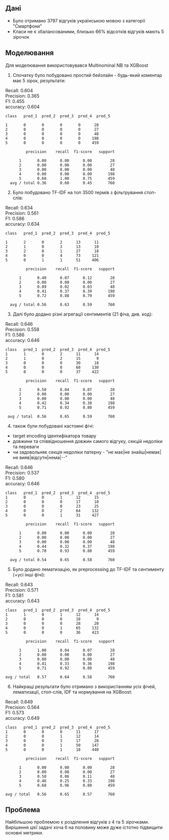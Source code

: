 ## Дані
* Було отримано 3797 відгуків українською мовою з категорії "Смартфони"
* Класи не є збалансованими, близько 66% відсотків відгуків мають 5 зірочок

## Моделювання
Для моделювання використовувався Multinominal NB та XGBoost

1. Спочатку було побудовано простий бейзлайн - будь-який коментар має 5 зірок, результати:

Recall: 	0.604  
Precision: 	0.365  
F1: 		0.455  
accuracy: 	0.604  

   	class	pred_1  pred_2  pred_3  pred_4  pred_5

	1       0       0       0       0      28
	2       0       0       0       0      27
	3       0       0       0       0      48
	4       0       0       0       0     198
	5       0       0       0       0     459

             precision    recall  f1-score   support

          1       0.00      0.00      0.00        28
          2       0.00      0.00      0.00        27
          3       0.00      0.00      0.00        48
          4       0.00      0.00      0.00       198
          5       0.60      1.00      0.75       459
      avg / total 0.36      0.60      0.45       760

2. Було побудовано TF-IDF на топ 3500 термів з фільтрування стоп-слів:

Recall: 	0.634   
Precision: 	0.561  
F1: 		0.586   
accuracy: 	0.634   

    class	pred_1  pred_2  pred_3  pred_4  pred_5

	1       2       0       2      13      11
	2       1       0       3      13      10
	3       2       0       1      27      18
	4       0       0       4      73     121
	5       0       1       1      51     406
             
             precision    recall  f1-score   support

          1       0.40      0.07      0.12        28
          2       0.00      0.00      0.00        27
          3       0.09      0.02      0.03        48
          4       0.41      0.37      0.39       198
          5       0.72      0.88      0.79       459

      avg / total 0.56      0.63      0.59       760

3. Далі було додано різні агрегації сентиментів (21 фіча, див. код):

Recall: 	0.646  
Precision: 	0.558  
F1: 		0.586  
accuracy: 	0.646  

   	class	pred_1  pred_2  pred_3  pred_4  pred_5
	1       1       0       2      11      14
	2       1       0       2      15       9
	3       0       0       0      30      18
	4       0       0       0      68     130
	5       0       0       0      37     422
             
             precision    recall  f1-score   support

          1       0.50      0.04      0.07        28
          2       0.00      0.00      0.00        27
          3       0.00      0.00      0.00        48
          4       0.42      0.34      0.38       198
          5       0.71      0.92      0.80       459

     avg / total  0.56      0.65      0.59       760

4. також були побудовані кастомні фічі:
* target encoding ідентифікатора товару
* довжини та співвідношення довжин самого відгуку, секцій недоліки та переваги
* чи задовольняє секція недоліки патерну - "не має|не знайш|немає|не вияв|відсутн|нема|--"

Recall: 	0.646  
Precision:  0.537  
F1: 		0.580  
accuracy: 	0.646  

   	class	pred_1  pred_2  pred_3  pred_4  pred_5
	1       0       0       1      12      15
	2       0       0       0      17      10
	3       0       0       0      23      25
	4       0       0       2      64     132
	5       0       0       1      31     427
             
             precision    recall  f1-score   support

          1       0.00      0.00      0.00        28
          2       0.00      0.00      0.00        27
          3       0.00      0.00      0.00        48
          4       0.44      0.32      0.37       198
          5       0.70      0.93      0.80       459

      avg / total 0.54      0.65      0.58       760

5. Було додано лематизацію, як preprocessing до TF-IDF та сентименту (+усі інші фічі):


Recall: 	0.643  
Precision: 	0.571  
F1: 		0.581  
accuracy: 	0.643  

   	class	pred_1  pred_2  pred_3  pred_4  pred_5
	1       1       0       1      12      14
	2       0       0       0      18       9
	3       0       0       0      28      20
	4       0       0       1      65     132
	5       0       0       0      36     423

             precision    recall  f1-score   support

          1       1.00      0.04      0.07        28
          2       0.00      0.00      0.00        27
          3       0.00      0.00      0.00        48
          4       0.41      0.33      0.36       198
          5       0.71      0.92      0.80       459

	avg / total   0.57      0.64      0.58       760

6. Найкращі результати було отримано з використанням усіх фічей, лематизації, стоп-слів, IDF та нормування на XGBoost:

Recall: 	0.649  
Precision: 	0.564  
F1: 		0.573  
accuracy: 	0.649  

	class	pred_1  pred_2  pred_3  pred_4  pred_5
	1       0       0       0      11      17
	2       0       0       1      12      14
	3       0       0       3      17      28
	4       0       0       1      50     147
	5       0       0       1      18     440

             precision    recall  f1-score   support

          1       0.00      0.00      0.00        28
          2       0.00      0.00      0.00        27
          3       0.50      0.06      0.11        48
          4       0.46      0.25      0.33       198
          5       0.68      0.96      0.80       459

	avg / total   0.56      0.65      0.57       760

## Проблема
Найбільшою проблемою є розділення відгуків з 4 та 5 зірочками. Вирішення цієї задачі хоча б на половину може дуже істотно підвищити основні метрики.


